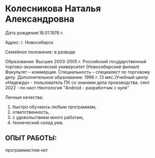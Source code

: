 # Колесникова Наталья Александровна
Дата рождения:18.01.1976 г.

Адрес: г. Новосибирск

Семейное положение:  в разводе

Образование: Высшее 2003-2005 г. Российский государственный торгово-экономический
университет (Новосибирский филиал) Факультет – коммерция. Специальность – специалист по
торговому делу.
Дополнительное образование: 1996 г. (3 мес.)Учебный центр «Надежда» - пользователь ПК со
знанием дела производства.
сент 2022 - по наст Неотология "Android - разработчик с нуля"

Личные качества: 
1. быстро обучаюсь любым программам, 
2. ответственность, 
3. с удовольствием много работаю, 
4. технический склад ума.


## ОПЫТ РАБОТЫ:

программистом нет 
